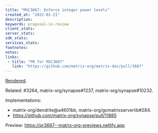 ```yaml
---
title: "MSC3667: Enforce integer power levels"
created_at: "2022-01-21"
description:
keywords: proposal-in-review
client_stats:
server_stats:
sdk_stats:
services_stats:
footnotes:
notes:
links:
 - title: "PR for MSC3667"
   link: "https://github.com/matrix-org/matrix-doc/pull/3667"
---
```

[Rendered](https://github.com/matrix-org/matrix-doc/blob/neilalexander/plints/proposals/msc3667-enforce-integer-power-levels.md).

Related: #3264, matrix-org/synapse#1237, matrix-org/synapse#10232.

Implementations:
* matrix-org/dendrite@a4601bb, matrix-org/gomatrixserverlib#284.
* https://github.com/matrix-org/synapse/pull/11885




<!-- Replace -->
Preview: https://pr3667--matrix-org-previews.netlify.app
<!-- Replace -->

